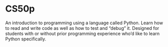 # CS50p
An introduction to programming using a language called Python. Learn how to read and write code as well as how to test and “debug” it. Designed for students with or without prior programming experience who’d like to learn Python specifically.

